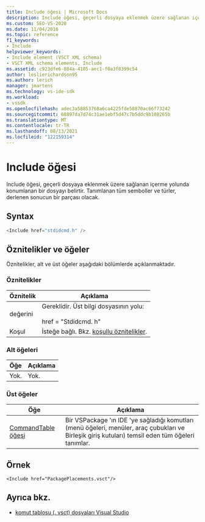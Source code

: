 ```yaml
---
title: Include öğesi | Microsoft Docs
description: Include öğesi, geçerli dosyaya eklenmek üzere sağlanan içerme yolunda konumlanan bir dosyayı belirtir.
ms.custom: SEO-VS-2020
ms.date: 11/04/2016
ms.topic: reference
f1_keywords:
- Include
helpviewer_keywords:
- Include element (VSCT XML schema)
- VSCT XML schema elements, Include
ms.assetid: c923dfe6-084a-4105-aec1-f0a3f8399c54
author: leslierichardson95
ms.author: lerich
manager: jmartens
ms.technology: vs-ide-sdk
ms.workload:
- vssdk
ms.openlocfilehash: adec3a58853768a6ca4225fde58870ac66f73242
ms.sourcegitcommit: 68897da7d74c31ae1ebf5d47c7b5ddc9b108265b
ms.translationtype: MT
ms.contentlocale: tr-TR
ms.lasthandoff: 08/13/2021
ms.locfileid: "122159314"
---
```

# <a name="include-element"></a>Include öğesi
Include öğesi, geçerli dosyaya eklenmek üzere sağlanan içerme yolunda konumlanan bir dosyayı belirtir.  Tanımlanan tüm semboller ve türler, derlenen sonucun bir parçası olacak.

## <a name="syntax"></a>Syntax

```csharp
<Include href="stdidcmd.h" />
```

## <a name="attributes-and-elements"></a>Öznitelikler ve öğeler
 Öznitelikler, alt ve üst öğeler aşağıdaki bölümlerde açıklanmaktadır.

### <a name="attributes"></a>Öznitelikler

|Öznitelik|Açıklama|
|---------------|-----------------|
|değerini|Gereklidir. Üst bilgi dosyasının yolu:<br /><br /> href = "Stdidcmd. h"|
|Koşul|İsteğe bağlı. Bkz. [koşullu öznitelikler](../extensibility/vsct-xml-schema-conditional-attributes.md).|

### <a name="child-elements"></a>Alt öğeleri

|Öğe|Açıklama|
|-------------|-----------------|
|Yok.|Yok.|

### <a name="parent-elements"></a>Üst öğeler

|Öğe|Açıklama|
|-------------|-----------------|
|[CommandTable öğesi](../extensibility/commandtable-element.md)|Bir VSPackage 'ın IDE 'ye sağladığı komutları (menü öğeleri, menüler, araç çubukları ve Birleşik giriş kutuları) temsil eden tüm öğeleri tanımlar.|

## <a name="example"></a>Örnek

```
<Include href="PackagePlacements.vsct"/>
```

## <a name="see-also"></a>Ayrıca bkz.
- [komut tablosu (. vsct) dosyaları Visual Studio](../extensibility/internals/visual-studio-command-table-dot-vsct-files.md)
